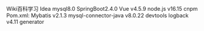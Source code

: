 Wiki百科学习
Idea
mysql8.0
SpringBoot2.4.0
Vue v4.5.9
node.js v16.15
cnpm
Pom.xml:
        Mybatis v2.1.3
        mysql-connector-java v8.0.22
        devtools
        logback v4.11
        generator
